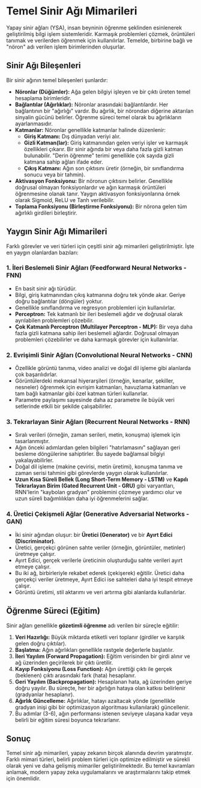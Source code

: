 # Temel Sinir Ağı Mimarileri

Yapay sinir ağları (YSA), insan beyninin öğrenme şeklinden esinlenerek geliştirilmiş bilgi işlem sistemleridir. Karmaşık problemleri çözmek, örüntüleri tanımak ve verilerden öğrenmek için kullanılırlar. Temelde, birbirine bağlı ve "nöron" adı verilen işlem birimlerinden oluşurlar.

## Sinir Ağı Bileşenleri

Bir sinir ağının temel bileşenleri şunlardır:

*   **Nöronlar (Düğümler):** Ağa gelen bilgiyi işleyen ve bir çıktı üreten temel hesaplama birimleridir.
*   **Bağlantılar (Ağırlıklar):** Nöronlar arasındaki bağlantılardır. Her bağlantının bir "ağırlığı" vardır. Bu ağırlık, bir nörondan diğerine aktarılan sinyalin gücünü belirler. Öğrenme süreci temel olarak bu ağırlıkların ayarlanmasıdır.
*   **Katmanlar:** Nöronlar genellikle katmanlar halinde düzenlenir:
    *   **Giriş Katmanı:** Dış dünyadan veriyi alır.
    *   **Gizli Katman(lar):** Giriş katmanından gelen veriyi işler ve karmaşık özellikleri çıkarır. Bir sinir ağında bir veya daha fazla gizli katman bulunabilir. "Derin öğrenme" terimi genellikle çok sayıda gizli katmana sahip ağları ifade eder.
    *   **Çıkış Katmanı:** Ağın son çıktısını üretir (örneğin, bir sınıflandırma sonucu veya bir tahmin).
*   **Aktivasyon Fonksiyonu:** Bir nöronun çıktısını belirler. Genellikle doğrusal olmayan fonksiyonlardır ve ağın karmaşık örüntüleri öğrenmesine olanak tanır. Yaygın aktivasyon fonksiyonlarına örnek olarak Sigmoid, ReLU ve Tanh verilebilir.
*   **Toplama Fonksiyonu (Birleştirme Fonksiyonu):** Bir nörona gelen tüm ağırlıklı girdileri birleştirir.

## Yaygın Sinir Ağı Mimarileri

Farklı görevler ve veri türleri için çeşitli sinir ağı mimarileri geliştirilmiştir. İşte en yaygın olanlardan bazıları:

### 1. İleri Beslemeli Sinir Ağları (Feedforward Neural Networks - FNN)

*   En basit sinir ağı türüdür.
*   Bilgi, giriş katmanından çıkış katmanına doğru tek yönde akar. Geriye doğru bağlantılar (döngüler) yoktur.
*   Genellikle sınıflandırma ve regresyon problemleri için kullanılırlar.
*   **Perceptron:** Tek katmanlı bir ileri beslemeli ağdır ve doğrusal olarak ayrılabilen problemleri çözebilir.
*   **Çok Katmanlı Perceptron (Multilayer Perceptron - MLP):** Bir veya daha fazla gizli katmana sahip ileri beslemeli ağlardır. Doğrusal olmayan problemleri çözebilirler ve daha karmaşık görevler için kullanılırlar.

### 2. Evrişimli Sinir Ağları (Convolutional Neural Networks - CNN)

*   Özellikle görüntü tanıma, video analizi ve doğal dil işleme gibi alanlarda çok başarılıdırlar.
*   Görüntülerdeki mekansal hiyerarşileri (örneğin, kenarlar, şekiller, nesneler) öğrenmek için evrişim katmanları, havuzlama katmanları ve tam bağlı katmanlar gibi özel katman türleri kullanırlar.
*   Parametre paylaşımı sayesinde daha az parametre ile büyük veri setlerinde etkili bir şekilde çalışabilirler.

### 3. Tekrarlayan Sinir Ağları (Recurrent Neural Networks - RNN)

*   Sıralı verileri (örneğin, zaman serileri, metin, konuşma) işlemek için tasarlanmıştır.
*   Ağın önceki adımlardan gelen bilgileri "hatırlamasını" sağlayan geri besleme döngülerine sahiptirler. Bu sayede bağlamsal bilgiyi yakalayabilirler.
*   Doğal dil işleme (makine çevirisi, metin üretimi), konuşma tanıma ve zaman serisi tahmini gibi görevlerde yaygın olarak kullanılırlar.
*   **Uzun Kısa Süreli Bellek (Long Short-Term Memory - LSTM)** ve **Kapılı Tekrarlayan Birim (Gated Recurrent Unit - GRU)** gibi varyantları, RNN'lerin "kaybolan gradyan" problemini çözmeye yardımcı olur ve uzun süreli bağımlılıkları daha iyi öğrenmelerini sağlar.

### 4. Üretici Çekişmeli Ağlar (Generative Adversarial Networks - GAN)

*   İki sinir ağından oluşur: bir **Üretici (Generator)** ve bir **Ayırt Edici (Discriminator)**.
*   Üretici, gerçekçi görünen sahte veriler (örneğin, görüntüler, metinler) üretmeye çalışır.
*   Ayırt Edici, gerçek verilerle üreticinin oluşturduğu sahte verileri ayırt etmeye çalışır.
*   Bu iki ağ, birbirleriyle rekabet ederek (çekişerek) eğitilir. Üretici daha gerçekçi veriler üretmeye, Ayırt Edici ise sahteleri daha iyi tespit etmeye çalışır.
*   Görüntü üretimi, stil aktarımı ve veri artırma gibi alanlarda kullanılırlar.

## Öğrenme Süreci (Eğitim)

Sinir ağları genellikle **gözetimli öğrenme** adı verilen bir süreçle eğitilir:

1.  **Veri Hazırlığı:** Büyük miktarda etiketli veri toplanır (girdiler ve karşılık gelen doğru çıktılar).
2.  **Başlatma:** Ağın ağırlıkları genellikle rastgele değerlerle başlatılır.
3.  **İleri Yayılım (Forward Propagation):** Eğitim verisinden bir girdi alınır ve ağ üzerinden geçirilerek bir çıktı üretilir.
4.  **Kayıp Fonksiyonu (Loss Function):** Ağın ürettiği çıktı ile gerçek (beklenen) çıktı arasındaki fark (hata) hesaplanır.
5.  **Geri Yayılım (Backpropagation):** Hesaplanan hata, ağ üzerinden geriye doğru yayılır. Bu süreçte, her bir ağırlığın hataya olan katkısı belirlenir (gradyanlar hesaplanır).
6.  **Ağırlık Güncelleme:** Ağırlıklar, hatayı azaltacak yönde (genellikle gradyan inişi gibi bir optimizasyon algoritması kullanılarak) güncellenir.
7.  Bu adımlar (3-6), ağın performansı istenen seviyeye ulaşana kadar veya belirli bir eğitim süresi boyunca tekrarlanır.

## Sonuç

Temel sinir ağı mimarileri, yapay zekanın birçok alanında devrim yaratmıştır. Farklı mimari türleri, belirli problem türleri için optimize edilmiştir ve sürekli olarak yeni ve daha gelişmiş mimariler geliştirilmektedir. Bu temel kavramları anlamak, modern yapay zeka uygulamalarını ve araştırmalarını takip etmek için önemlidir. 